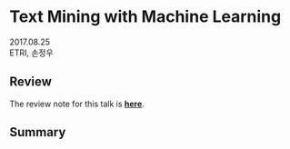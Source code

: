 # Text Mining with Machine Learning

2017.08.25 <br>
ETRI, 손정우

## Review
The review note for this talk is [**here**](https://1drv.ms/w/s!AllPqyV9kKUrgzIPk4B_aQ9lTdZ4).

## Summary

